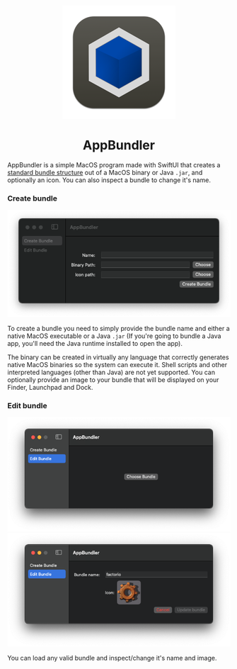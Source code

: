 <p align="center">
<img height="256" src="AppBundler/Assets.xcassets/AppIcon.appiconset/AppIcon256.png">
</p>

<h1 align="center">AppBundler</h1>

AppBundler is a simple MacOS program made with SwiftUI that creates a [standard bundle structure](https://developer.apple.com/documentation/bundleresources/placing_content_in_a_bundle) 
out of a MacOS binary or Java `.jar`, and optionally an icon. You can also inspect a bundle to 
change it's name.

### Create bundle

![create bundle preview image](Assets/create_bundle.png)

To create a bundle you need to simply provide the bundle name and either a native MacOS executable
or a Java `.jar` (If you're going to bundle a Java app, you'll need the Java runtime installed to 
open the app). 

The binary can be created in virtually any language that correctly generates native MacOS binaries 
so the system can execute it. Shell scripts and other interpreted languages (other than Java) are
not yet supported. You can optionally provide an image to your bundle that will be displayed on 
your Finder, Launchpad and Dock.

### Edit bundle
![edit bundle preview image 01](Assets/edit_bundle_01.png)
![edit bundle preview image 02](Assets/edit_bundle_02.png)

You can load any valid bundle and inspect/change it's name and image.

